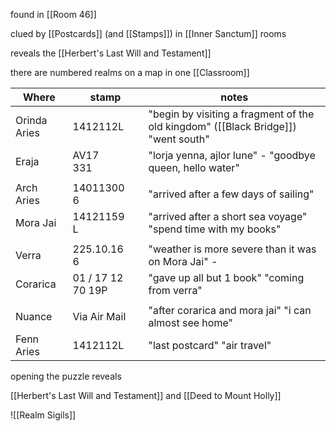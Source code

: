 
found in [[Room 46]]

clued by [[Postcards]] (and [[Stamps]]) in [[Inner Sanctum]] rooms

reveals the [[Herbert's Last Will and Testament]]

there are numbered realms on a map in one [[Classroom]]


| Where        | stamp             | notes                                                                              |
| ------------ | ----------------- | ---------------------------------------------------------------------------------- |
| Orinda Aries | 1412112L          | "begin by visiting a  fragment of the old kingdom" ([[Black Bridge]]) "went south" |
| Eraja        | AV17<br>331       | "lorja yenna, ajlor lune" - "goodbye queen, hello water"                           |
|              |                   |                                                                                    |
| Arch Aries   | 14011300<br>6     | "arrived after a few days of sailing"                                              |
| Mora Jai     | 14121159<br>L     | "arrived after a short sea voyage"  "spend time with my books"                     |
|              |                   |                                                                                    |
| Verra        | 225.10.16<br>6    | "weather is more severe than it was on Mora Jai" -                                 |
| Corarica     | 01 / 17 12 70 19P | "gave up all but 1 book" "coming from verra"                                       |
|              |                   |                                                                                    |
| Nuance       | Via Air Mail      | "after corarica and mora jai" "i can almost see home"                              |
| Fenn Aries   | 1412112L          | "last postcard" "air travel"                                                       |



opening the puzzle reveals

[[Herbert's Last Will and Testament]]
and
[[Deed to Mount Holly]]














![[Realm Sigils]]